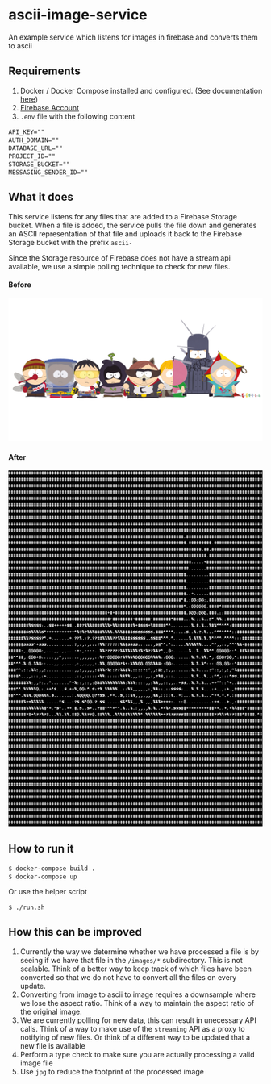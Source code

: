 # ascii-image-service
An example service which listens for images in firebase and converts them to ascii

## Requirements
1. Docker / Docker Compose installed and configured. (See documentation [here](https://docs.docker.com/engine/installation/))
2. [Firebase Account](https://firebase.google.com)
3. ```.env``` file with the following content
```
API_KEY=""
AUTH_DOMAIN=""
DATABASE_URL=""
PROJECT_ID=""
STORAGE_BUCKET=""
MESSAGING_SENDER_ID=""
```

## What it does
This service listens for any files that are added to a Firebase Storage bucket. When a file is added, the service pulls the file down and generates an ASCII representation of that file and uploads it back to the Firebase Storage bucket with the prefix ```ascii-```

Since the Storage resource of Firebase does not have a stream api available, we use a simple polling technique to check for new files.

#### Before
![](https://github.com/AVatch/ascii-image-service/blob/master/sample/before.png?raw=true)

#### After
![](https://github.com/AVatch/ascii-image-service/blob/master/sample/after.png?raw=true)

## How to run it
```
$ docker-compose build .
$ docker-compose up
```
Or use the helper script
```
$ ./run.sh
```


## How this can be improved
1. Currently the way we determine whether we have processed a file is by seeing if we have that file in the ```/images/*``` subdirectory. This is not scalable. Think of a better way to keep track of which files have been converted so that we do not have to convert all the files on every update.
2. Converting from image to ascii to image requires a downsample where we lose the aspect ratio. Think of a way to maintain the aspect ratio of the original image. 
3. We are currently polling for new data, this can result in unecessary API calls. Think of a way to make use of the ```streaming``` API as a proxy to notifying of new files. Or think of a different way to be updated that a new file is available
4. Perform a type check to make sure you are actually processing a valid image file
5. Use ```jpg``` to reduce the footprint of the processed image
